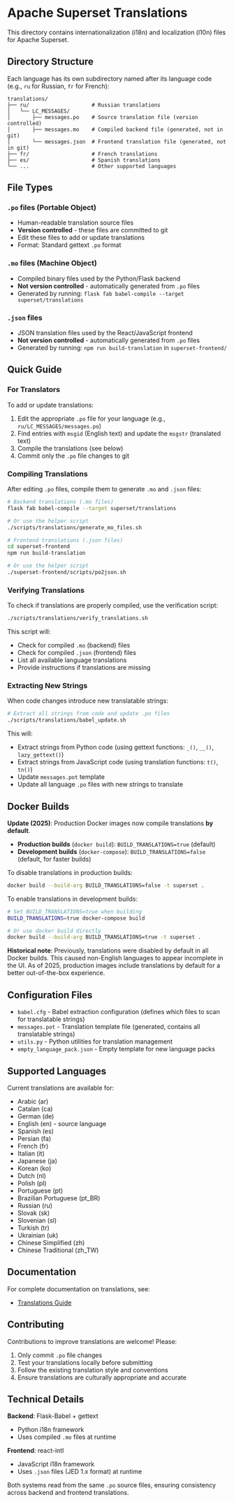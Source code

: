 # Apache Superset Translations

This directory contains internationalization (i18n) and localization (l10n) files for Apache Superset.

## Directory Structure

Each language has its own subdirectory named after its language code (e.g., `ru` for Russian, `fr` for French):

```
translations/
├── ru/                    # Russian translations
│   └── LC_MESSAGES/
│       ├── messages.po    # Source translation file (version controlled)
│       ├── messages.mo    # Compiled backend file (generated, not in git)
│       └── messages.json  # Frontend translation file (generated, not in git)
├── fr/                    # French translations
├── es/                    # Spanish translations
└── ...                    # Other supported languages
```

## File Types

### `.po` files (Portable Object)
- Human-readable translation source files
- **Version controlled** - these files are committed to git
- Edit these files to add or update translations
- Format: Standard gettext `.po` format

### `.mo` files (Machine Object)
- Compiled binary files used by the Python/Flask backend
- **Not version controlled** - automatically generated from `.po` files
- Generated by running: `flask fab babel-compile --target superset/translations`

### `.json` files
- JSON translation files used by the React/JavaScript frontend
- **Not version controlled** - automatically generated from `.po` files
- Generated by running: `npm run build-translation` in `superset-frontend/`

## Quick Guide

### For Translators

To add or update translations:

1. Edit the appropriate `.po` file for your language (e.g., `ru/LC_MESSAGES/messages.po`)
2. Find entries with `msgid` (English text) and update the `msgstr` (translated text)
3. Compile the translations (see below)
4. Commit only the `.po` file changes to git

### Compiling Translations

After editing `.po` files, compile them to generate `.mo` and `.json` files:

```bash
# Backend translations (.mo files)
flask fab babel-compile --target superset/translations

# Or use the helper script
./scripts/translations/generate_mo_files.sh

# Frontend translations (.json files)
cd superset-frontend
npm run build-translation

# Or use the helper script
./superset-frontend/scripts/po2json.sh
```

### Verifying Translations

To check if translations are properly compiled, use the verification script:

```bash
./scripts/translations/verify_translations.sh
```

This script will:
- Check for compiled `.mo` (backend) files
- Check for compiled `.json` (frontend) files
- List all available language translations
- Provide instructions if translations are missing

### Extracting New Strings

When code changes introduce new translatable strings:

```bash
# Extract all strings from code and update .po files
./scripts/translations/babel_update.sh
```

This will:
- Extract strings from Python code (using gettext functions: `_()`, `__()`, `lazy_gettext()`)
- Extract strings from JavaScript code (using translation functions: `t()`, `tn()`)
- Update `messages.pot` template
- Update all language `.po` files with new strings to translate

## Docker Builds

**Update (2025)**: Production Docker images now compile translations **by default**.

- **Production builds** (`docker build`): `BUILD_TRANSLATIONS=true` (default)
- **Development builds** (`docker-compose`): `BUILD_TRANSLATIONS=false` (default, for faster builds)

To disable translations in production builds:

```bash
docker build --build-arg BUILD_TRANSLATIONS=false -t superset .
```

To enable translations in development builds:

```bash
# Set BUILD_TRANSLATIONS=true when building
BUILD_TRANSLATIONS=true docker-compose build

# Or use docker build directly
docker build --build-arg BUILD_TRANSLATIONS=true -t superset .
```

**Historical note**: Previously, translations were disabled by default in all Docker builds. This caused non-English languages to appear incomplete in the UI. As of 2025, production images include translations by default for a better out-of-the-box experience.

## Configuration Files

- `babel.cfg` - Babel extraction configuration (defines which files to scan for translatable strings)
- `messages.pot` - Translation template file (generated, contains all translatable strings)
- `utils.py` - Python utilities for translation management
- `empty_language_pack.json` - Empty template for new language packs

## Supported Languages

Current translations are available for:
- Arabic (ar)
- Catalan (ca)
- German (de)
- English (en) - source language
- Spanish (es)
- Persian (fa)
- French (fr)
- Italian (it)
- Japanese (ja)
- Korean (ko)
- Dutch (nl)
- Polish (pl)
- Portuguese (pt)
- Brazilian Portuguese (pt_BR)
- Russian (ru)
- Slovak (sk)
- Slovenian (sl)
- Turkish (tr)
- Ukrainian (uk)
- Chinese Simplified (zh)
- Chinese Traditional (zh_TW)

## Documentation

For complete documentation on translations, see:
- [Translations Guide](../../docs/docs/contributing/translations.mdx)

## Contributing

Contributions to improve translations are welcome! Please:

1. Only commit `.po` file changes
2. Test your translations locally before submitting
3. Follow the existing translation style and conventions
4. Ensure translations are culturally appropriate and accurate

## Technical Details

**Backend**: Flask-Babel + gettext
- Python i18n framework
- Uses compiled `.mo` files at runtime

**Frontend**: react-intl
- JavaScript i18n framework
- Uses `.json` files (JED 1.x format) at runtime

Both systems read from the same `.po` source files, ensuring consistency across backend and frontend translations.
